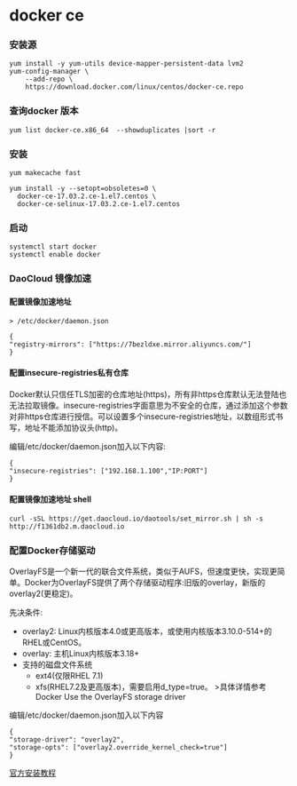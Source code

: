 # docker ce

### 安装源
```
yum install -y yum-utils device-mapper-persistent-data lvm2
yum-config-manager \
    --add-repo \
    https://download.docker.com/linux/centos/docker-ce.repo
```

### 查询docker 版本
```
yum list docker-ce.x86_64  --showduplicates |sort -r
```

### 安装
```
yum makecache fast

yum install -y --setopt=obsoletes=0 \
  docker-ce-17.03.2.ce-1.el7.centos \
  docker-ce-selinux-17.03.2.ce-1.el7.centos
```

### 启动
```
systemctl start docker
systemctl enable docker
```

### DaoCloud 镜像加速


#### 配置镜像加速地址
```
> /etc/docker/daemon.json

{
"registry-mirrors": ["https://7bezldxe.mirror.aliyuncs.com/"]
}

```

#### 配置insecure-registries私有仓库

Docker默认只信任TLS加密的仓库地址(https)，所有非https仓库默认无法登陆也无法拉取镜像。insecure-registries字面意思为不安全的仓库，通过添加这个参数对非https仓库进行授信。可以设置多个insecure-registries地址，以数组形式书写，地址不能添加协议头(http)。

编辑/etc/docker/daemon.json加入以下内容:

```
{
"insecure-registries": ["192.168.1.100","IP:PORT"]
}
```


#### 配置镜像加速地址 shell
```
curl -sSL https://get.daocloud.io/daotools/set_mirror.sh | sh -s http://f1361db2.m.daocloud.io

```


### 配置Docker存储驱动

OverlayFS是一个新一代的联合文件系统，类似于AUFS，但速度更快，实现更简单。Docker为OverlayFS提供了两个存储驱动程序:旧版的overlay，新版的overlay2(更稳定)。

先决条件:

* overlay2: Linux内核版本4.0或更高版本，或使用内核版本3.10.0-514+的RHEL或CentOS。
* overlay: 主机Linux内核版本3.18+
* 支持的磁盘文件系统
    * ext4(仅限RHEL 7.1)
    * xfs(RHEL7.2及更高版本)，需要启用d_type=true。 >具体详情参考 Docker Use the OverlayFS storage driver
    
编辑/etc/docker/daemon.json加入以下内容

```
{
"storage-driver": "overlay2",
"storage-opts": ["overlay2.override_kernel_check=true"]
}
```

[官方安装教程](https://docs.docker.com/install/linux/docker-ce/centos/#prerequisites)
